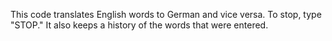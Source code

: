 This code translates English words to German and vice versa.
To stop, type "STOP."
It also keeps a history of the words that were entered.

